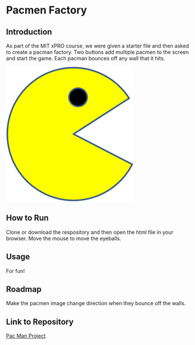 # Pacmen Factory
## Introduction
As part of the MIT xPRO course, we were given a starter file and then asked to create a pacman factory. Two buttons add multiple pacmen to the screen and start the game. 
Each pacman bounces off any wall that it hits. 

<img src="PacMan1.png">

## How to Run
Clone or download the respository and then open the html file in your browser. Move the mouse to move the eyeballs.

## Usage
For fun!

## Roadmap
Make the pacmen image change direction when they bounce off the walls.

## Link to Repository
<a href="https://github.com/avorwerk98/Pacman.git">Pac Man Project</a>

